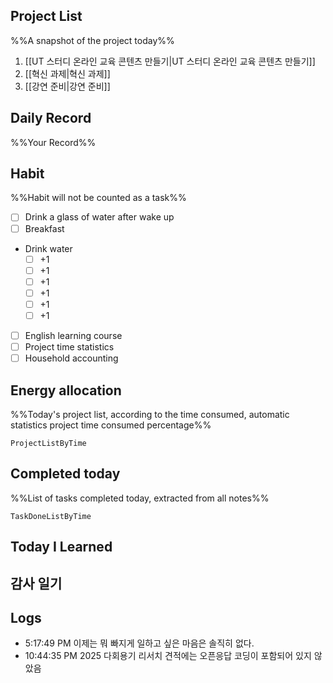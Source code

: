 ## Project List
%%A snapshot of the project today%%
1. [[UT 스터디 온라인 교육 콘텐츠 만들기|UT 스터디 온라인 교육 콘텐츠 만들기]]
2. [[혁신 과제|혁신 과제]]
3. [[강연 준비|강연 준비]]

## Daily Record
%%Your Record%%

## Habit
%%Habit will not be counted as a task%%
- [ ] Drink a glass of water after wake up
- [ ] Breakfast
- Drink water
	- [ ] +1
	- [ ] +1
	- [ ] +1
	- [ ] +1
	- [ ] +1
	- [ ] +1
- [ ] English learning course
- [ ] Project time statistics
- [ ] Household accounting

## Energy allocation
%%Today's project list, according to the time consumed, automatic statistics project time consumed percentage%%
```LifeOS
ProjectListByTime
```

## Completed today
%%List of tasks completed today, extracted from all notes%%
```LifeOS
TaskDoneListByTime
```


## Today I Learned


## 감사 일기


## Logs
- 5:17:49 PM 이제는 뭐 빠지게 일하고 싶은 마음은 솔직히 없다.
- 10:44:35 PM 2025 다회용기 리서치 견적에는 오픈응답 코딩이 포함되어 있지 않았음
